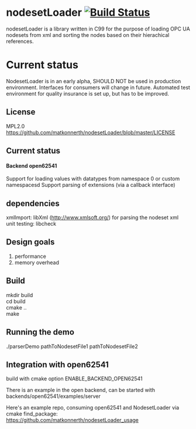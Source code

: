 # nodesetLoader [![Build Status](https://travis-ci.org/matkonnerth/nodesetLoader.svg?branch=master)](https://travis-ci.org/matkonnerth/nodesetLoader)
nodesetLoader is a library written in C99 for the purpose of loading OPC UA nodesets from xml and sorting the nodes based on their hierachical references.

# Current status
NodesetLoader is in an early alpha, SHOULD NOT be used in production environment. Interfaces for consumers will change in future.
Automated test environment for quality insurance is set up, but has to be improved.

## License
MPL2.0 https://github.com/matkonnerth/nodesetLoader/blob/master/LICENSE

## Current status

#### Backend open62541
Support for loading values with datatypes from namespace 0 or custom namespacesd
Support parsing of extensions (via a callback interface)

## dependencies
xmlImport: libXml (http://www.xmlsoft.org/) for parsing the nodeset xml \
unit testing: libcheck

## Design goals
1) performance
2) memory overhead

## Build
mkdir build \
cd build \
cmake .. \
make

## Running the demo
./parserDemo pathToNodesetFile1 pathToNodesetFile2
  
## Integration with open62541
build with cmake option ENABLE_BACKEND_OPEN62541

There is an example in the open backend, can be started with
backends/open62541/examples/server <pathToNodeset>

Here's an example repo, consuming open62541 and NodesetLoader via cmake find_package:
https://github.com/matkonnerth/nodesetLoader_usage


